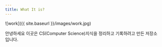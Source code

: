```yaml
---
title: What It is?
---
```


![work]({{ site.baseurl }}/images/work.jpg)

안녕하세요 이곳은 CS(Computer Science)지식을 정리하고 기록하려고 만든 저장소 입니다.
